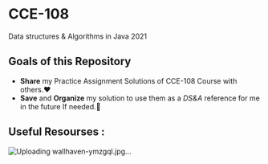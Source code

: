 # CCE-108
Data structures &amp; Algorithms in Java 2021


## Goals of this Repository
- **Share** my Practice Assignment Solutions of CCE-108 Course with others.:hearts:
- **Save** and **Organize** my solution to use them as a *DS&A* reference for me in the future If needed.:cherry_blossom:



## Useful Resourses :







![Uploading wallhaven-ymzgql.jpg…]()








<!--
**astro0mar/astro0mar** 
Comment

-->


